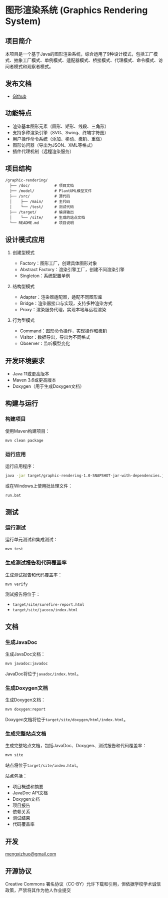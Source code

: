 # 图形渲染系统 (Graphics Rendering System)

## 项目简介
本项目是一个基于Java的图形渲染系统，综合运用了9种设计模式，包括工厂模式、抽象工厂模式、单例模式、适配器模式、桥接模式、代理模式、命令模式、访问者模式和观察者模式。

## 发布文档
- [Github](https://mengxizhuo.github.io/edu-graphic-rendering/target/site/)
## 功能特点
- 渲染基本图形元素（圆形、矩形、线段、三角形）
- 支持多种渲染引擎（SVG、Swing、终端字符图）
- 用户操作命令系统（添加、移动、撤销、重做）
- 图形访问器（导出为JSON、XML等格式）
- 插件代理机制（远程渲染服务）

## 项目结构
```
/graphic-rendering/
  ├── /doc/           # 项目文档
  ├── /model/         # PlantUML模型文件
  ├── /src/           # 源代码
  │    ├── /main/     # 主代码
  │    └── /test/     # 测试代码
  ├── /target/        # 编译输出
  │    └── /site/     # 生成的站点文档
  └── README.md       # 项目说明
```

## 设计模式应用
1. 创建型模式
   - Factory：图形工厂，创建具体图形对象
   - Abstract Factory：渲染引擎工厂，创建不同渲染引擎
   - Singleton：系统配置单例

2. 结构型模式
   - Adapter：渲染器适配器，适配不同图形库
   - Bridge：渲染器接口与实现，支持多种渲染方式
   - Proxy：渲染服务代理，实现本地与远程渲染

3. 行为型模式
   - Command：图形命令操作，实现操作和撤销
   - Visitor：数据导出，导出为不同格式
   - Observer：监听模型变化

## 开发环境要求

- Java 11或更高版本
- Maven 3.6或更高版本
- Doxygen（用于生成Doxygen文档）

## 构建与运行

### 构建项目

使用Maven构建项目：

```bash
mvn clean package
```

### 运行应用

运行应用程序：

```bash
java -jar target/graphic-rendering-1.0-SNAPSHOT-jar-with-dependencies.jar
```

或在Windows上使用批处理文件：

```bash
run.bat
```

## 测试

### 运行测试

运行单元测试和集成测试：

```bash
mvn test
```

### 生成测试报告和代码覆盖率

生成测试报告和代码覆盖率：

```bash
mvn verify
```

测试报告将位于：
- `target/site/surefire-report.html`
- `target/site/jacoco/index.html`

## 文档

### 生成JavaDoc

生成JavaDoc文档：

```bash
mvn javadoc:javadoc
```

JavaDoc将位于`javadoc/index.html`。

### 生成Doxygen文档

生成Doxygen文档：

```bash
mvn doxygen:report
```

Doxygen文档将位于`target/site/doxygen/html/index.html`。

### 生成完整站点文档

生成完整站点文档，包括JavaDoc、Doxygen、测试报告和代码覆盖率：

```bash
mvn site
```

站点将位于`target/site/index.html`。

站点包括：
- 项目概述和摘要
- JavaDoc API文档
- Doxygen文档
- 项目报告
- 依赖关系
- 测试结果
- 代码覆盖率

## 开发
mengxizhuo@gmail.com

## 开源协议
Creative Commons 署名协议（CC-BY）允许下载和引用，但依据学校学术诚信政策，严禁将其作为他人作业提交
